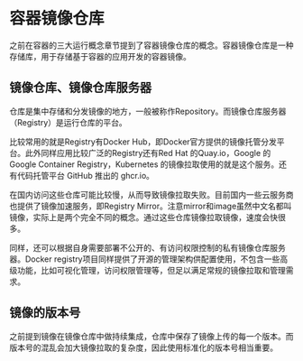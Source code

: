 # 容器镜像仓库

之前在容器的三大运行概念章节提到了容器镜像仓库的概念。容器镜像仓库是一种存储库，用于存储基于容器的应用开发的容器镜像。

## 镜像仓库、镜像仓库服务器

仓库是集中存储和分发镜像的地方，一般被称作Repository。而镜像仓库服务器（Registry）是运行仓库的平台。

比较常用的就是Registry有Docker Hub，即Docker官方提供的镜像托管分发平台。此外同样应用比较广泛的Registry还有Red Hat 的Quay.io，Google 的 Google Container Registry，Kubernetes 的镜像拉取使用的就是这个服务。还有代码托管平台 GitHub 推出的 ghcr.io。

在国内访问这些仓库可能比较慢，从而导致镜像拉取失败。目前国内一些云服务商也提供了镜像加速服务，即Registry Mirror。注意mirror和image虽然中文名都叫镜像，实际上是两个完全不同的概念。通过这些仓库镜像拉取镜像，速度会快很多。

同样，还可以根据自身需要部署不公开的、有访问权限控制的私有镜像仓库服务器。Docker registry项目同样提供了开源的管理架构供配置使用，不包含一些高级功能，比如可视化管理，访问权限管理等，但足以满足常规的镜像拉取和管理需求。

## 镜像的版本号

之前提到镜像在镜像仓库中做持续集成，仓库中保存了镜像上传的每一个版本。而版本号的混乱会加大镜像拉取的复杂度，因此使用标准化的版本号相当重要。
